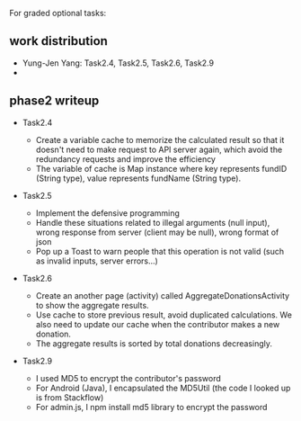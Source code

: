
For graded optional tasks: 

## work distribution
- Yung-Jen Yang: Task2.4, Task2.5, Task2.6, Task2.9
- 

## phase2 writeup
- Task2.4
  - Create a variable cache to memorize the calculated result so that it doesn't need to make request to API server again, which avoid the redundancy requests and improve the efficiency
  - The variable of cache is Map instance where key represents fundID (String type), value represents fundName (String type).

- Task2.5
  - Implement the defensive programming 
  - Handle these situations related to illegal arguments (null input), wrong response from server (client may be null), wrong format of json
  - Pop up a Toast to warn people that this operation is not valid (such as invalid inputs, server errors...)
  
- Task2.6
  - Create an another page (activity) called AggregateDonationsActivity to show the aggregate results.
  - Use cache to store previous result, avoid duplicated calculations. We also need to update our cache when the contributor makes a new donation.
  - The aggregate results is sorted by total donations decreasingly.

- Task2.9
  - I used MD5 to encrypt the contributor's password
  - For Android (Java), I encapsulated the MD5Util (the code I looked up is from Stackflow)
  - For admin.js, I npm install md5 library to encrypt the password